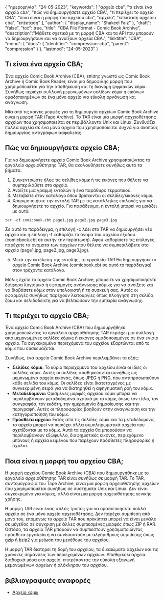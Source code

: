 {
"ημερομηνία": "24-05-2023",
  "keywords": [
"αρχείο cba",
"τι είναι ένα αρχείο cba",
"πώς να δημιουργήσετε αρχείο CBA",
"τι περιέχει το αρχείο CBA",
"ποια είναι η μορφή του αρχείου cba",
"αρχείο",
"επέκταση αρχείου cba",
"επέκταση"
],
  "author": {
"display_name": "Shakeel Faiz"
},
"draft": "false",
"toc": true,
"title": "CBA File Format - Comic Book Archive",
  "description":"Μάθετε σχετικά με τη μορφή CBA και τα API που μπορούν να δημιουργήσουν και να ανοίξουν αρχεία CBA.",
"linktitle": "CBA",
  "menu": {
    "docs": {
      "identifier": "compression-cba",
      "parent": "compression"
}
},
"lastmod": "24-05-2023"
}

## Τι είναι ένα αρχείο CBA;

Ένα αρχείο Comic Book Archive (CBA), επίσης γνωστό ως Comic Book Archive ή Comic Book Reader, είναι μια δημοφιλής μορφή που χρησιμοποιείται για την αποθήκευση και τη διανομή ψηφιακών κόμικ. Συνήθως περιέχει συλλογή μεμονωμένων σελίδων κόμικ ή εικόνων ομαδοποιημένων σε ένα μόνο αρχείο για εύκολη οργάνωση και ανάγνωση.

Μία από τις κοινές μορφές για τη δημιουργία αρχείων Comic Book Archive είναι η μορφή TAR (Tape Archive). Το TAR είναι μια μορφή αρχειοθέτησης αρχείων που χρησιμοποιείται σε περιβάλλοντα Unix και Linux. Συνδυάζει πολλά αρχεία σε ένα μόνο αρχείο που χρησιμοποιείται συχνά για σκοπούς δημιουργίας αντιγράφων ασφαλείας.

## Πώς να δημιουργήσετε αρχείο CBA;

Για να δημιουργήσετε αρχείο Comic Book Archive χρησιμοποιώντας το εργαλείο αρχειοθέτησης TAR, θα ακολουθήσετε συνήθως αυτά τα βήματα:

1. Συγκεντρώστε όλες τις σελίδες κόμικ ή τις εικόνες που θέλετε να συμπεριλάβετε στο αρχείο.
2. Ανοίξτε μια γραμμή εντολών ή ένα παράθυρο τερματικού.
3. Μεταβείτε στον κατάλογο όπου βρίσκονται οι σελίδες/εικόνες κόμικ.
4. Χρησιμοποιήστε την εντολή TAR με τις κατάλληλες επιλογές για να δημιουργήσετε το αρχείο. Για παράδειγμα, η εντολή μπορεί να μοιάζει με αυτό:

```
tar -cf comicbook.cbt page1.jpg page2.jpg page3.jpg
```

Σε αυτό το παράδειγμα, η επιλογή -c λέει στο TAR να δημιουργήσει νέο αρχείο και η επιλογή -f καθορίζει το όνομα του αρχείου εξόδου (comicbook.cbt σε αυτήν την περίπτωση). Αφού καθορίσετε τις επιλογές, παρέχετε τα ονόματα των αρχείων που θέλετε να συμπεριλάβετε στο αρχείο (page1.jpg, page2.jpg, page3.jpg).

5. Μετά την εκτέλεση της εντολής, το εργαλείο TAR θα δημιουργήσει το αρχείο Comic Book Archive (comicbook.cbt σε αυτό το παράδειγμα) στον τρέχοντα κατάλογο.

Μόλις έχετε το αρχείο Comic Book Archive, μπορείτε να χρησιμοποιήσετε διάφορα λογισμικά ή εφαρμογές ανάγνωσης κόμικς για να ανοίξετε και να διαβάσετε κόμικ στον υπολογιστή ή τη συσκευή σας. Αυτές οι εφαρμογές συνήθως παρέχουν λειτουργίες όπως πλοήγηση στη σελίδα, ζουμ και σελιδοδείκτη για να βελτιώσουν την εμπειρία ανάγνωσης.

## Τι περιέχει το αρχείο CBA;

Ένα αρχείο Comic Book Archive (CBA) που δημιουργήθηκε χρησιμοποιώντας το εργαλείο αρχειοθέτησης TAR περιέχει μια συλλογή από μεμονωμένες σελίδες κόμικς ή εικόνες ομαδοποιημένες σε ένα ενιαίο αρχείο. Τα συγκεκριμένα περιεχόμενα του αρχείου εξαρτώνται από το κόμικ που συσκευάζεται.

Συνήθως, ένα αρχείο Comic Book Archive περιλαμβάνει τα εξής:

- **Σελίδες κόμικ:** Το κύριο περιεχόμενο του αρχείου είναι οι ίδιες οι σελίδες κόμικ. Αυτές οι σελίδες αποθηκεύονται συνήθως ως μεμονωμένα αρχεία εικόνας, όπως JPEG ή PNG, που αντιπροσωπεύουν κάθε σελίδα του κόμικ. Οι σελίδες είναι διατεταγμένες με συγκεκριμένη σειρά για να διατηρηθεί η αφηγηματική ροή του κόμικ.
- **Μεταδεδομένα:** Ορισμένες μορφές αρχείου κόμικ μπορεί να περιλαμβάνουν μεταδεδομένα σχετικά με το κόμικ, όπως τον τίτλο, τον συγγραφέα, τον εκδότη, την ημερομηνία δημοσίευσης και την περιγραφή. Αυτές οι πληροφορίες βοηθούν στην αναγνώριση και την κατηγοριοποίηση του κόμικ.
- **Πρόσθετα αρχεία:** Εκτός από τις σελίδες κόμικ και τα μεταδεδομένα, το αρχείο μπορεί να περιέχει άλλα συμπληρωματικά αρχεία που σχετίζονται με το κόμικ. Αυτά τα αρχεία θα μπορούσαν να περιλαμβάνουν εξώφυλλο, διαφημιστικές εικόνες, περιεχόμενο μπόνους ή αρχεία κειμένου που παρέχουν πρόσθετες πληροφορίες ή σχόλια.

## Ποια είναι η μορφή του αρχείου CBA;

Η μορφή αρχείου Comic Book Archive (CBA) που δημιουργήθηκε με το εργαλείο αρχειοθέτησης TAR είναι συνήθως σε μορφή TAR. Το TAR, συντομογραφία του Tape Archive, είναι μια μορφή αρχειοθέτησης αρχείων που χρησιμοποιείται συνήθως σε συστήματα Unix και Linux. Δεν είναι συγκεκριμένο για κόμικς, αλλά είναι μια μορφή αρχειοθέτησης γενικής χρήσης.

Η μορφή TAR είναι ένας απλός τρόπος για να ομαδοποιήσετε πολλά αρχεία σε ένα μόνο αρχείο αρχειοθέτησης. Δεν παρέχει συμπίεση από μόνο του, επομένως το αρχείο TAR που προκύπτει μπορεί να είναι μεγάλο σε μέγεθος σε σύγκριση με άλλες συμπιεσμένες μορφές όπως ZIP ή RAR. Ωστόσο, τα αρχεία TAR μπορούν να συμπιεστούν χρησιμοποιώντας πρόσθετα εργαλεία ή να συνδυαστούν με αλγόριθμους συμπίεσης όπως gzip ή bzip2 για μείωση του μεγέθους του αρχείου.

Η μορφή TAR διατηρεί τη δομή του αρχείου, τα δικαιώματα αρχείων και τις χρονικές σημάνσεις των περιεχομένων αρχείων. Αποθηκεύει αρχεία διαδοχικά μέσα στο αρχείο, επιτρέποντας την εύκολη εξαγωγή μεμονωμένων αρχείων ή ολόκληρου του αρχείου.

## βιβλιογραφικές αναφορές
* [Αρχείο κόμικ](https://en.wikipedia.org/wiki/Comic_book_archive)


